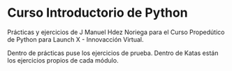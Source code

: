 # Curso Introductorio de Python
Prácticas y ejercicios de J Manuel Hdez Noriega para el Curso Propedútico de Python para Launch X - Innovacción Virtual.

Dentro de prácticas puse los ejercicios de prueba.
Dentro de Katas están los ejercicios propios de cada módulo.